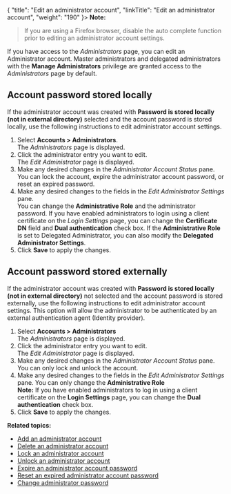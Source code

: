 {
    "title": "Edit an administrator account",
    "linkTitle": "Edit an administrator account",
    "weight": "190"
}> **Note:**
>
> If you are using a Firefox browser, disable the auto complete function prior to editing an administrator account settings.

If you have access to the *Administrators* page, you can edit an Administrator account. Master administrators and delegated administrators with the **Manage Administrators** privilege are granted access to the *Administrators* page by default.

## Account password stored locally

If the administrator account was created with **Password is stored locally (not in external directory)** selected and the account password is stored locally, use the following instructions to edit administrator account settings.

1.  Select **Accounts > Administrators**.  
    The *Administrators* page is displayed.
2.  Click the administrator entry you want to edit.  
    The *Edit Administrator* page is displayed.
3.  Make any desired changes in the *Administrator Account Status* pane. You can lock the account, expire the administrator account password, or reset an expired password.
4.  Make any desired changes to the fields in the *Edit Administrator Settings* pane.  
    You can change the **Administrative Role** and the administrator password. If you have enabled administrators to login using a client certificate on the *Login Settings* page, you can change the **Certificate DN** field and **Dual authentication** check box. If the **Administrative Role** is set to Delegated Administrator, you can also modify the **Delegated Administrator Settings**.
5.  Click **Save** to apply the changes.

## Account password stored externally

If the administrator account was created with **Password is stored locally (not in external directory)** not selected and the account password is stored externally, use the following instructions to edit administrator account settings. This option will allow the administrator to be authenticated by an external authentication agent (Identity provider).

1.  Select **Accounts > Administrators**  
    The *Administrators* page is displayed.
2.  Click the administrator entry you want to edit.  
    The *Edit Administrator* page is displayed.
3.  Make any desired changes in the *Administrator Account Status* pane. You can only lock and unlock the account.
4.  Make any desired changes to the fields in the *Edit Administrator Settings* pane. You can only change the **Administrative Role**  
    **Note:** If you have enabled administrators to log in using a client certificate on the **Login Settings** page, you can change the **Dual authentication** check box.  
5.  Click **Save** to apply the changes.

**Related topics:**

-   <a href="../t_st_add_administrator_account" class="MCXref xref">Add an administrator account</a>
-   <a href="../t_st_delete_administrator_account" class="MCXref xref">Delete an administrator account</a>
-   <a href="../t_st_lock_administrator_account" class="MCXref xref">Lock an administrator account</a>
-   <a href="../t_st_unlock_administrator_account" class="MCXref xref">Unlock an administrator account</a>
-   <a href="../t_st_expire_administrator_account_password" class="MCXref xref">Expire an administrator account password</a>
-   <a href="../t_st_reset_expired_administrator_account_password" class="MCXref xref">Reset an expired administrator account password</a>
-   <a href="../t_st_change_administrator_password" class="MCXref xref">Change administrator password</a>
